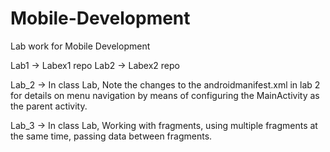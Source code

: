 # Mobile-Development
Lab work for Mobile Development

Lab1 -> Labex1 repo
Lab2 -> Labex2 repo


Lab_2 -> In class Lab, Note the changes to the androidmanifest.xml in lab 2 for details on menu navigation by means of configuring the MainActivity as the parent activity.

Lab_3 -> In class Lab, Working with fragments, using multiple fragments at the same time, passing data between fragments.
